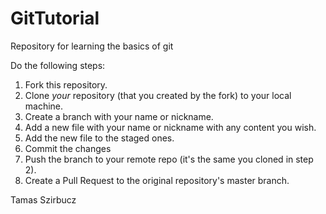 # GitTutorial
Repository for learning the basics of git

Do the following steps:

1. Fork this repository.
2. Clone *your* repository (that you created by the fork) to your local machine.
3. Create a branch with your name or nickname.
4. Add a new file with your name or nickname with any content you wish.
5. Add the new file to the staged ones.
6. Commit the changes
7. Push the branch to your remote repo (it's the same you cloned in step 2).
8. Create a Pull Request to the original repository's master branch.

Tamas Szirbucz